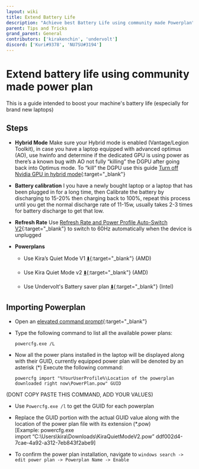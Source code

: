 ```yaml
---
layout: wiki
title: Extend Battery Life
description: "Achieve best Battery Life using community made Powerplan"
parent: Tips and Tricks
grand_parent: General
contributors: ['kirakenchin', 'undervolt'] 
discord: ['Kuri#9378', 'NU7SU#3194']
---
```


# Extend battery life using community made power plan

This is a guide intended to boost your machine's battery life (especially for brand new laptops)

## Steps

- **Hybrid Mode**
Make sure your Hybrid mode is enabled (Vantage/Legion Toolkit), in case you have a laptop equipped with advanced optimus (AO), use hwinfo and determine if the dedicated GPU is using power as there’s a known bug with AO not fully “killing” the DGPU after going back into Optimus mode. To “kill” the DGPU use this guide [Turn off Nvidia GPU in hybrid mode](https://laptopwiki.eu/index.php/guides-and-tutorials/performance-thermal-and-fans-management/how-to-turn-off-the-nvidia-dgpu-in-hybrid-mode/){:target="_blank"}

- **Battery calibration**
I you have a newly bought laptop or a laptop that has been plugged in for a long time, then Calibrate the battery by discharging to 15-20% then charging back to 100%, repeat this process until you get the normal discharge rate of 11-15w, usually takes 2-3 times for battery discharge to get that low.

- **Refresh Rate**
Use [Refresh Rate and Power Profile Auto-Switch V2](https://laptopwiki.eu/index.php/guides-and-tutorials/tips-tricks/auto-refresh-rate-power-plan-switcher/){:target="_blank"} to switch to 60Hz automatically when the device is unplugged

- **Powerplans**

  - Use Kira’s Quiet Mode V1 [⬇️](https://drive.google.com/file/d/1iAFuKj1Fcic0W3sN4Kk_akZFN3ADmuZF/view?usp=sharing){:target="_blank"} (AMD)

  - Use Kira Quiet Mode v2 [⬇️](https://drive.google.com/file/d/13F0SpoUK3vFm1WmQuqAhAXbyaqSuoFP5/view?usp=sharing){:target="_blank"} (AMD)

  - Use Undervolt's Battery saver plan [⬇️](https://drive.google.com/file/d/192udkM0IJCpmuIx2B_rx78UcXlLHeBuW/view?usp=sharing){:target="_blank"} (Intel)

## Importing Powerplan

- Open an [elevated command prompt](https://winaero.com/blog/how-to-open-elevated-command-prompt-in-windows-10/){:target="_blank"}

- Type the following command to list all the available power plans:

  ``powercfg.exe /L``

- Now all the power plans installed in the laptop will be displayed along with their GUID, currently equipped power plan will be denoted by an asterisk (*)
Execute the following command: 

  ``powercfg import "%YourUserProfile%\Location of the powerplan downloaded right now\PowerPlan.pow" GUID`` 

(DONT COPY PASTE THIS COMMAND, ADD YOUR VALUES)

- Use ``Powercfg.exe /l`` to get the GUID for each powerplan

- Replace the GUID portion with the actual GUID value along with the location of the power plan file with its extension (*.pow)
[Example: powercfg.exe import “C:\Users\kira\Downloads\KiraQuietModeV2.pow” ddf002d4-7cae-4a92-a312-7eb843f2abe9]

- To confirm the power plan installation, navigate to ``windows search -> edit power plan -> Powerplan Name -> Enable``
